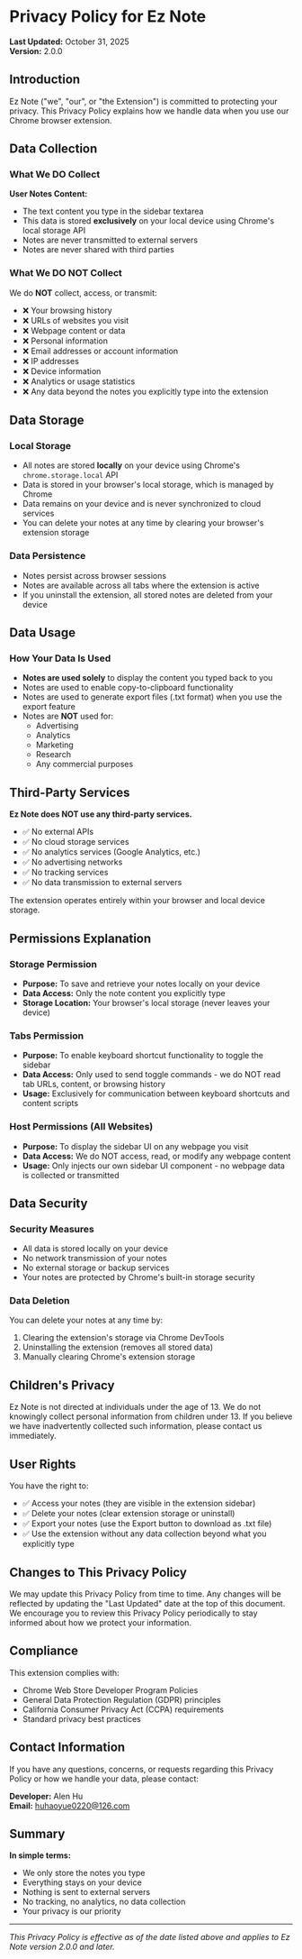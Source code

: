 # Privacy Policy for Ez Note

**Last Updated:** October 31, 2025  
**Version:** 2.0.0

## Introduction

Ez Note ("we", "our", or "the Extension") is committed to protecting your privacy. This Privacy Policy explains how we handle data when you use our Chrome browser extension.

## Data Collection

### What We DO Collect

**User Notes Content:**
- The text content you type in the sidebar textarea
- This data is stored **exclusively** on your local device using Chrome's local storage API
- Notes are never transmitted to external servers
- Notes are never shared with third parties

### What We DO NOT Collect

We do **NOT** collect, access, or transmit:
- ❌ Your browsing history
- ❌ URLs of websites you visit
- ❌ Webpage content or data
- ❌ Personal information
- ❌ Email addresses or account information
- ❌ IP addresses
- ❌ Device information
- ❌ Analytics or usage statistics
- ❌ Any data beyond the notes you explicitly type into the extension

## Data Storage

### Local Storage

- All notes are stored **locally** on your device using Chrome's `chrome.storage.local` API
- Data is stored in your browser's local storage, which is managed by Chrome
- Data remains on your device and is never synchronized to cloud services
- You can delete your notes at any time by clearing your browser's extension storage

### Data Persistence

- Notes persist across browser sessions
- Notes are available across all tabs where the extension is active
- If you uninstall the extension, all stored notes are deleted from your device

## Data Usage

### How Your Data Is Used

- **Notes are used solely** to display the content you typed back to you
- Notes are used to enable copy-to-clipboard functionality
- Notes are used to generate export files (.txt format) when you use the export feature
- Notes are **NOT** used for:
  - Advertising
  - Analytics
  - Marketing
  - Research
  - Any commercial purposes

## Third-Party Services

**Ez Note does NOT use any third-party services.**

- ✅ No external APIs
- ✅ No cloud storage services
- ✅ No analytics services (Google Analytics, etc.)
- ✅ No advertising networks
- ✅ No tracking services
- ✅ No data transmission to external servers

The extension operates entirely within your browser and local device storage.

## Permissions Explanation

### Storage Permission

- **Purpose:** To save and retrieve your notes locally on your device
- **Data Access:** Only the note content you explicitly type
- **Storage Location:** Your browser's local storage (never leaves your device)

### Tabs Permission

- **Purpose:** To enable keyboard shortcut functionality to toggle the sidebar
- **Data Access:** Only used to send toggle commands - we do NOT read tab URLs, content, or browsing history
- **Usage:** Exclusively for communication between keyboard shortcuts and content scripts

### Host Permissions (All Websites)

- **Purpose:** To display the sidebar UI on any webpage you visit
- **Data Access:** We do NOT access, read, or modify any webpage content
- **Usage:** Only injects our own sidebar UI component - no webpage data is collected or transmitted

## Data Security

### Security Measures

- All data is stored locally on your device
- No network transmission of your notes
- No external storage or backup services
- Your notes are protected by Chrome's built-in storage security

### Data Deletion

You can delete your notes at any time by:
1. Clearing the extension's storage via Chrome DevTools
2. Uninstalling the extension (removes all stored data)
3. Manually clearing Chrome's extension storage

## Children's Privacy

Ez Note is not directed at individuals under the age of 13. We do not knowingly collect personal information from children under 13. If you believe we have inadvertently collected such information, please contact us immediately.

## User Rights

You have the right to:
- ✅ Access your notes (they are visible in the extension sidebar)
- ✅ Delete your notes (clear extension storage or uninstall)
- ✅ Export your notes (use the Export button to download as .txt file)
- ✅ Use the extension without any data collection beyond what you explicitly type

## Changes to This Privacy Policy

We may update this Privacy Policy from time to time. Any changes will be reflected by updating the "Last Updated" date at the top of this document. We encourage you to review this Privacy Policy periodically to stay informed about how we protect your information.

## Compliance

This extension complies with:
- Chrome Web Store Developer Program Policies
- General Data Protection Regulation (GDPR) principles
- California Consumer Privacy Act (CCPA) requirements
- Standard privacy best practices

## Contact Information

If you have any questions, concerns, or requests regarding this Privacy Policy or how we handle your data, please contact:

**Developer:** Alen Hu  
**Email:** huhaoyue0220@126.com

## Summary

**In simple terms:**
- We only store the notes you type
- Everything stays on your device
- Nothing is sent to external servers
- No tracking, no analytics, no data collection
- Your privacy is our priority

---

*This Privacy Policy is effective as of the date listed above and applies to Ez Note version 2.0.0 and later.*
